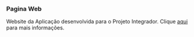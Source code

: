 ### Pagina Web
Website da Aplicação desenvolvida para o Projeto Integrador. Clique [aqui](https://github.com/rafa-simoes22/rotina_zenial) para mais informações.